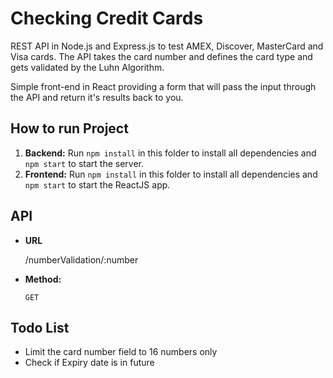 # Checking Credit Cards #
  REST API in Node.js and Express.js to test AMEX, Discover, MasterCard and Visa cards. The API takes the card number and defines the card type and gets validated by the Luhn Algorithm.

  Simple front-end in React providing a form that will pass the input through the API and return it's results back to you.

## How to run Project ##

  1. **Backend:** Run `npm install` in this folder to install all dependencies and `npm start` to start the server.
  2. **Frontend:** Run `npm install` in this folder to install all dependencies and `npm start` to start the ReactJS app.

## API ##

* **URL**

  /numberValidation/:number

* **Method:**

  `GET`

## Todo List ##

  * Limit the card number field to 16 numbers only
  * Check if Expiry date is in future